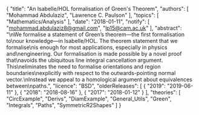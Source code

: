 {
    "title": "An Isabelle/HOL formalisation of Green's Theorem",
    "authors": [
        "Mohammad Abdulaziz",
        "Lawrence C. Paulson"
    ],
    "topics": [
        "Mathematics/Analysis"
    ],
    "date": "2018-01-11",
    "notify": [
        "mohammad.abdulaziz8@gmail.com",
        "lp15@cam.ac.uk"
    ],
    "abstract": "\nWe formalise a statement of Green’s theorem—the first formalisation to\nour knowledge—in Isabelle/HOL. The theorem statement that we formalise\nis enough for most applications, especially in physics and\nengineering. Our formalisation is made possible by a novel proof that\navoids the ubiquitous line integral cancellation argument. This\neliminates the need to formalise orientations and region boundaries\nexplicitly with respect to the outwards-pointing normal vector.\nInstead we appeal to a homological argument about equivalences between\npaths.",
    "licence": "BSD",
    "olderReleases": [
        {
            "2019": "2019-06-11"
        },
        {
            "2018": "2018-08-16"
        },
        {
            "2017": "2018-01-12"
        }
    ],
    "theories": [
        "CircExample",
        "Derivs",
        "DiamExample",
        "General_Utils",
        "Green",
        "Integrals",
        "Paths",
        "SymmetricR2Shapes"
    ]
}